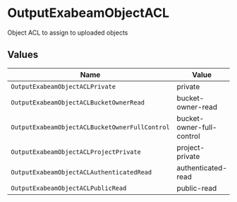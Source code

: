 # OutputExabeamObjectACL

Object ACL to assign to uploaded objects


## Values

| Name                                           | Value                                          |
| ---------------------------------------------- | ---------------------------------------------- |
| `OutputExabeamObjectACLPrivate`                | private                                        |
| `OutputExabeamObjectACLBucketOwnerRead`        | bucket-owner-read                              |
| `OutputExabeamObjectACLBucketOwnerFullControl` | bucket-owner-full-control                      |
| `OutputExabeamObjectACLProjectPrivate`         | project-private                                |
| `OutputExabeamObjectACLAuthenticatedRead`      | authenticated-read                             |
| `OutputExabeamObjectACLPublicRead`             | public-read                                    |